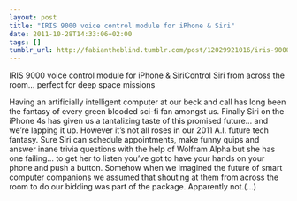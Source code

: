 ```yaml
---
layout: post
title: "IRIS 9000 voice control module for iPhone & Siri"
date: 2011-10-28T14:33:06+02:00
tags: []
tumblr_url: http://fabiantheblind.tumblr.com/post/12029921016/iris-9000-voice-control-module-for-iphone-siri
---
```

IRIS 9000 voice control module for iPhone & SiriControl Siri from across the room… perfect for deep space missions

Having an artificially intelligent computer at our beck and call has long been the fantasy of every green blooded sci-fi fan amongst us. Finally Siri on the iPhone 4s has given us a tantalizing taste of this promised future… and we’re lapping it up.
However it’s not all roses in our 2011 A.I. future tech fantasy. Sure Siri can schedule appointments, make funny quips and answer inane trivia questions with the help of Wolfram Alpha but she has one failing… to get her to listen you’ve got to have your hands on your phone and push a button. Somehow when we imagined the future of smart computer companions we assumed that shouting at them from across the room to do our bidding was part of the package. Apparently not.(…)
